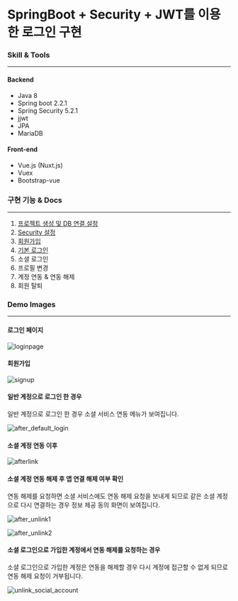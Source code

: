 # SpringBoot + Security + JWT를 이용한 로그인 구현

### Skill & Tools

---

#### Backend

- Java 8
- Spring boot 2.2.1
- Spring Security 5.2.1
- jjwt
- JPA
- MariaDB



#### Front-end

- Vue.js (Nuxt.js)
- Vuex
- Bootstrap-vue



### 구현 기능 & Docs

---

1. [프로젝트 생성 및 DB 연결 설정](docs/프로젝트_생성_및_DB_연결_설정.md)
2. [Security 설정](docs/Security_설정.md)
3. [회원가입](docs/회원가입.md)
4. [기본 로그인](docs/기본_로그인.md)
5. 소셜 로그인
6. 프로필 변경
7. 계정 연동 & 연동 해제
8. 회원 탈퇴



### Demo Images

---

#### 로그인 페이지

![loginpage](Readme.assets/loginpage.png)



#### 회원가입

![signup](Readme.assets/signup.png)



#### 일반 계정으로 로그인 한 경우 

일반 계정으로 로그인 한 경우 소셜 서비스 연동 메뉴가 보여집니다.

![after_default_login](Readme.assets/after_default_login.png)



#### 소셜 계정 연동 이후

![afterlink](Readme.assets/afterlink.png)



#### 소셜 계정 연동 해제 후 앱 연결 해제 여부 확인

연동 해제를 요청하면 소셜 서비스에도 연동 해제 요청을 보내게 되므로 같은 소셜 계정으로 다시 연결하는 경우 정보 제공 동의 화면이 보여집니다.

![after_unlink1](Readme.assets/after_unlink1.png)

![after_unlink2](Readme.assets/after_unlink2.png)



#### 소셜 로그인으로 가입한 계정에서 연동 해제를 요청하는 경우

소셜 로그인으로 가입한 계정은 연동을 해제할 경우 다시 계정에 접근할 수 없게 되므로 연동 해제 요청이 거부됩니다.

![unlink_social_account](Readme.assets/unlink_social_account.png)


